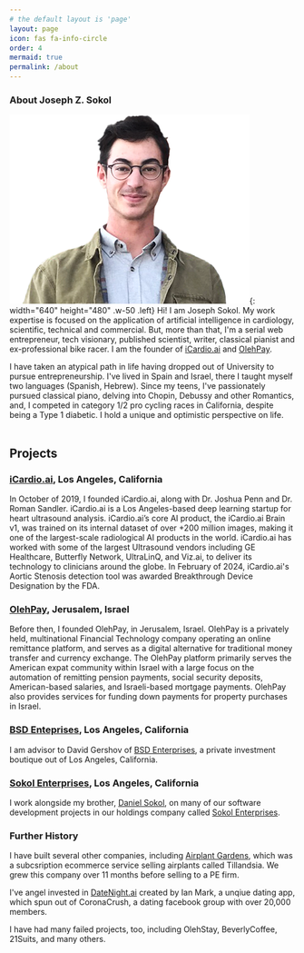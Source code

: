 ```yaml
---
# the default layout is 'page'
layout: page
icon: fas fa-info-circle
order: 4
mermaid: true
permalink: /about
---
```

### About Joseph Z. Sokol

![Desktop View](/assets/wiki_profile.png){: width="640" height="480" .w-50 .left}
Hi! I am Joseph Sokol. My work expertise is focused on the application of artificial intelligence in cardiology, scientific, technical and commercial. But, more than that, I'm a serial web entrepreneur, tech visionary, published scientist, writer, classical pianist and ex-professional bike racer.  I am the founder of [iCardio.ai](https://iCardio.ai) and [OlehPay](https://olehpay.co.il).

I have taken an atypical path in life having dropped out of University to pursue entrepreneurship. I've lived in Spain and Israel, there I taught myself two languages (Spanish, Hebrew). Since my teens, I've passionately pursued classical piano, delving into Chopin, Debussy and other Romantics, and, I competed in category 1/2 pro cycling races in California, despite being a Type 1 diabetic. I hold a unique and optimistic perspective on life. <br><br>

## Projects

### [iCardio.ai](https://icardio.ai), Los Angeles, California

In October of 2019, I founded iCardio.ai, along with Dr. Joshua Penn and Dr. Roman Sandler. iCardio.ai is a Los Angeles-based deep learning startup for heart ultrasound analysis. iCardio.ai’s core AI product, the iCardio.ai Brain v1, was trained on its internal dataset of over +200 million images, making it one of the largest-scale radiological AI products in the world. iCardio.ai has worked with some of the largest Ultrasound vendors including GE Healthcare, Butterfly Network, UltraLinQ, and Viz.ai, to deliver its technology to clinicians around the globe. In February of 2024, iCardio.ai's Aortic Stenosis detection tool was awarded Breakthrough Device Designation by the FDA.

### [OlehPay](https://olehpay.co.il), Jerusalem, Israel

Before then, I founded OlehPay, in Jerusalem, Israel. OlehPay is a privately held, multinational Financial Technology company operating an online remittance platform, and serves as a digital alternative for traditional money transfer and currency exchange. The OlehPay platform primarily serves the American expat community within Israel with a large focus on the automation of remitting pension payments, social security deposits, American-based salaries, and Israeli-based mortgage payments. OlehPay also provides services for funding down payments for property purchases in Israel.

### [BSD Enteprises](https://bsd.enterprises), Los Angeles, California

I am advisor to David Gershov of [BSD Enterprises](https://bsd.enterprises), a private investment boutique out of Los Angeles, California.

### [Sokol Enterprises](https://sokol.enterprises), Los Angeles, California

I work alongside my brother, [Daniel Sokol](https://danielbsokol.engineer), on many of our software development projects in our holdings company called [Sokol Enterprises](https://sokol.enterprises).

### Further History

I have built several other companies, including [Airplant Gardens](https://airplant.garden), which was a subcsription ecommerce service selling airplants called Tillandsia. We grew this company over 11 months before selling to a PE firm.

I've angel invested in [DateNight.ai](https://datenight.ai) created by Ian Mark, a unqiue dating app, which spun out of CoronaCrush, a dating facebook group with over 20,000 members.

I have had many failed projects, too, including OlehStay, BeverlyCoffee, 21Suits, and many others.
